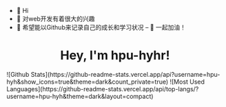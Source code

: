 - 👋 Hi
- 🌱 对web开发有着很大的兴趣
- 💞️ 希望能以Github来记录自己的成长和学习状况
– 🍻 一起加油！

<!---
hpu-hyh/hpu-hyh is a ✨ special ✨ repository because its `README.md` (this file) appears on your GitHub profile.
You can click the Preview link to take a look at your changes.
--->
<h1 align="center">
  Hey, I'm hpu-hyhr!
</h1>
![Github Stats](https://github-readme-stats.vercel.app/api?username=hpu-hyh&show_icons=true&theme=dark&count_private=true)
![Most Used Languages](https://github-readme-stats.vercel.app/api/top-langs/?username=hpu-hyh&theme=dark&layout=compact)

